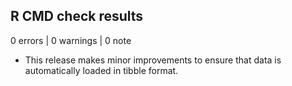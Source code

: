 ## R CMD check results

0 errors | 0 warnings | 0 note

* This release makes minor improvements to ensure that data is automatically 
  loaded in tibble format.
